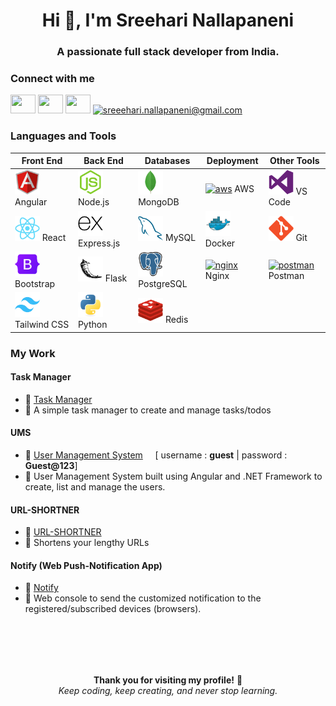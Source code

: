 <h1 align="center">Hi 👋, I'm Sreehari Nallapaneni</h1>
<h3 align="center">A passionate full stack developer from India.</h3>


### Connect with me
[<img src="https://raw.githubusercontent.com/rahuldkjain/github-profile-readme-generator/master/src/images/icons/Social/hackerrank.svg" height="30" width="40">](https://www.hackerrank.com/r151149?hr_r=1)
[<img src="https://camo.githubusercontent.com/28bbd2596707954793abeff9eb24d343c1c78b7bf184b90294b4b190c6097a65/68747470733a2f2f63646e2e6a7364656c6976722e6e65742f6e706d2f73696d706c652d69636f6e7340332e302e312f69636f6e732f6c696e6b6564696e2e737667" height="30" width="40">](https://www.linkedin.com/in/sreehari-nallapaneni-0b1809161/)
[<img src="https://raw.githubusercontent.com/rahuldkjain/github-profile-readme-generator/master/src/images/icons/Social/instagram.svg" height="30" width="40">](https://www.instagram.com/sreehari_nallapaneni/)
[<img src="https://camo.githubusercontent.com/19865f7d347b6b06b2c705902ba4ded7a1941e9dd164b646fce17fe92b5559d0/68747470733a2f2f696d672e69636f6e73382e636f6d2f666c75656e63792f34382f3030303030302f6170706c652d6d61696c2e706e67" alt="sreeehari.nallapaneni@gmail.com" height="35" width="50">](mailto:sreeehari.nallapaneni@gmail.com)


### Languages and Tools
| Front End | Back End | Databases | Deployment | Other Tools |
|---|---|---|---|---|
| [<img src="https://raw.githubusercontent.com/devicons/devicon/master/icons/angularjs/angularjs-original.svg" alt="angular" width="40" height="40">](https://angular.io) Angular | [<img src="https://raw.githubusercontent.com/devicons/devicon/master/icons/nodejs/nodejs-original.svg" alt="nodejs" width="40" height="40">](https://nodejs.org) Node.js | [<img src="https://raw.githubusercontent.com/devicons/devicon/master/icons/mongodb/mongodb-original.svg" alt="mongodb" width="40" height="40">](https://www.mongodb.com/) MongoDB | [<img src="https://www.vectorlogo.zone/logos/amazon_aws/amazon_aws-icon.svg" alt="aws" width="40" height="40">](https://aws.amazon.com/) AWS | [<img src="https://raw.githubusercontent.com/devicons/devicon/master/icons/visualstudio/visualstudio-plain.svg" alt="vscode" width="40" height="40">](https://code.visualstudio.com/) VS Code |
| [<img src="https://raw.githubusercontent.com/devicons/devicon/master/icons/react/react-original.svg" alt="react" width="40" height="40">](https://reactjs.org) React | [<img src="https://raw.githubusercontent.com/devicons/devicon/master/icons/express/express-original.svg" alt="express" width="40" height="40">](https://expressjs.com) Express.js | [<img src="https://raw.githubusercontent.com/devicons/devicon/master/icons/mysql/mysql-original.svg" alt="mysql" width="40" height="40">](https://www.mysql.com/) MySQL | [<img src="https://raw.githubusercontent.com/devicons/devicon/master/icons/docker/docker-original.svg" alt="docker" width="40" height="40">](https://www.docker.com/) Docker | [<img src="https://raw.githubusercontent.com/devicons/devicon/master/icons/git/git-original.svg" alt="git" width="40" height="40">](https://git-scm.com/) Git |
| [<img src="https://raw.githubusercontent.com/devicons/devicon/master/icons/bootstrap/bootstrap-original.svg" alt="bootstrap" width="40" height="40">](https://getbootstrap.com) Bootstrap | [<img src="https://raw.githubusercontent.com/devicons/devicon/master/icons/flask/flask-original.svg" alt="flask" width="40" height="40">](https://flask.palletsprojects.com/) Flask | [<img src="https://raw.githubusercontent.com/devicons/devicon/master/icons/postgresql/postgresql-original.svg" alt="postgresql" width="40" height="40">](https://www.postgresql.org/) PostgreSQL | [<img src="https://www.vectorlogo.zone/logos/nginx/nginx-icon.svg" alt="nginx" width="40" height="40">](https://nginx.org/) Nginx | [<img src="https://www.vectorlogo.zone/logos/getpostman/getpostman-icon.svg" alt="postman" width="40" height="40">](https://www.getpostman.com/) Postman |
| [<img src="https://raw.githubusercontent.com/devicons/devicon/master/icons/tailwindcss/tailwindcss-plain.svg" alt="tailwind" width="40" height="40">](https://tailwindcss.com) Tailwind CSS | [<img src="https://raw.githubusercontent.com/devicons/devicon/master/icons/python/python-original.svg" alt="python" width="40" height="40">](https://www.python.org) Python | [<img src="https://raw.githubusercontent.com/devicons/devicon/master/icons/redis/redis-original.svg" alt="redis" width="40" height="40">](https://redis.io) Redis |  |  |
</table>

### My Work

#### Task Manager
- 🚀 [Task Manager](https://nallapaneni-sreehari.github.io/task-manager-pages)
- 📝 A simple task manager to create and manage tasks/todos

#### UMS
- 🚀 [User Management System](https://user-management-system-v2.vercel.app/login) &nbsp;&nbsp;&nbsp; [ username : **guest** | password : **Guest@123**]
- 📝 User Management System built using Angular and .NET Framework to create, list and manage the users.

#### URL-SHORTNER
- 🚀 [URL-SHORTNER](https://url-shortner-149.herokuapp.com/)
- 📝 Shortens your lengthy URLs

#### Notify (Web Push-Notification App)
- 🚀 [Notify](https://push-notifications-149.herokuapp.com/)
- 📝 Web console to send the customized notification to the registered/subscribed devices (browsers).


<br><br>
---

<p align="center">
  <b>Thank you for visiting my profile!</b> 🙌<br>
  <i>Keep coding, keep creating, and never stop learning.</i>
</p>
